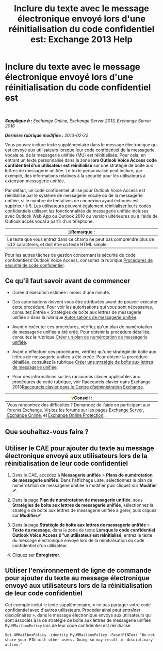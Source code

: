 ﻿---
title: "Inclure du texte avec le message électronique envoyé lors d'une réinitialisation du code confidentiel est: Exchange 2013 Help"
TOCTitle: Inclure du texte avec le message électronique envoyé lors d'une réinitialisation du code confidentiel est
ms:assetid: f7a4d775-a588-412f-ac2c-11ab1a5c67eb
ms:mtpsurl: https://technet.microsoft.com/fr-fr/library/Bb201750(v=EXCHG.150)
ms:contentKeyID: 51407258
ms.date: 05/23/2018
mtps_version: v=EXCHG.150
ms.translationtype: MT
---

# Inclure du texte avec le message électronique envoyé lors d'une réinitialisation du code confidentiel est

 

_**Sapplique à :** Exchange Online, Exchange Server 2013, Exchange Server 2016_

_**Dernière rubrique modifiée :** 2013-02-22_

Vous pouvez inclure texte supplémentaire dans le message électronique qui est envoyé aux utilisateurs lorsque leur code confidentiel de la messagerie vocale ou de la messagerie unifiée (MU) est réinitialisée. Pour cela, en entrant un texte personnalisé dans la zone **lors Outlook Voice Access code confidentiel d'un utilisateur est réinitialisé** sur une stratégie de boîte aux lettres de messagerie unifiée. Le texte personnalisé peut inclure, par exemple, des informations relatives à la sécurité pour les utilisateurs à extension messagerie unifiée.

Par défaut, un code confidentiel utilisé pour Outlook Voice Access est réinitialisé par le système de messagerie vocale ou de la messagerie unifiée, si le nombre de tentatives de connexion ayant échoués est supérieur à 5. Les utilisateurs peuvent également réinitialiser leurs codes confidentiels utilisant les fonctionnalités de messagerie unifiée incluses avec Outlook Web App ou Outlook 2010 ou version ultérieures ou à l'aide de Outlook accès vocal à partir d'un téléphone.

<table>
<thead>
<tr class="header">
<th><img src="images/JJ159664.note(EXCHG.150).gif" title="Remarque" alt="Remarque" />Remarque :</th>
</tr>
</thead>
<tbody>
<tr class="odd">
<td>Le texte que vous entrez dans ce champ ne peut pas comprendre plus de 512 caractères, et doit être un texte HTML simple.</td>
</tr>
</tbody>
</table>


Pour les autres tâches de gestion concernant la sécurité du code confidentiel d'Outlook Voice Access, consultez la rubrique [Procédures de sécurité de code confidentiel](pin-security-procedures-exchange-2013-help.md).

## Ce qu'il faut savoir avant de commencer

  - Durée d'exécution estimée : moins d'une minute.

  - Des autorisations doivent vous être attribuées avant de pouvoir exécuter cette procédure. Pour voir les autorisations qui vous sont nécessaires, consultez Entrée « Stratégies de boîte aux lettres de messagerie unifiée » dans la rubrique [Autorisations de messagerie unifiée](unified-messaging-permissions-exchange-2013-help.md).

  - Avant d'exécuter ces procédures, vérifiez qu'un plan de numérotation de messagerie unifiée a été créé. Pour obtenir la procédure détaillée, consultez la rubrique [Créer un plan de numérotation de messagerie unifiée](create-a-um-dial-plan-exchange-2013-help.md).

  - Avant d'effectuer ces procédures, vérifiez qu'une stratégie de boîte aux lettres de messagerie unifiée a été créée. Pour obtenir la procédure détaillée, consultez la rubrique [Créer une stratégie de boîte aux lettres de messagerie unifiée](create-a-um-mailbox-policy-exchange-2013-help.md).

  - Pour des informations sur les raccourcis clavier applicables aux procédures de cette rubrique, voir Raccourcis clavier dans Exchange 2013[Raccourcis clavier dans le Centre d’administration Exchange](keyboard-shortcuts-in-the-exchange-admin-center-exchange-online-protection-help.md).

<table>
<thead>
<tr class="header">
<th><img src="images/Bb125224.tip(EXCHG.150).gif" title="Conseil" alt="Conseil" />Conseil :</th>
</tr>
</thead>
<tbody>
<tr class="odd">
<td>Vous rencontrez des difficultés ? Demandez de l’aide en participant aux forums Exchange. Visitez les forums sur les pages <a href="https://go.microsoft.com/fwlink/p/?linkid=60612">Exchange Server</a>, <a href="https://go.microsoft.com/fwlink/p/?linkid=267542">Exchange Online</a>, et <a href="https://go.microsoft.com/fwlink/p/?linkid=285351">Exchange Online Protection</a>..</td>
</tr>
</tbody>
</table>


## Que souhaitez-vous faire ?

## Utiliser le CAE pour ajouter du texte au message électronique envoyé aux utilisateurs lors de la réinitialisation de leur code confidentiel

1.  Dans le CAE, accédez à **Messagerie unifiée** \> **Plans de numérotation de messagerie unifiée**. Dans l'affichage Liste, sélectionnez le plan de numérotation de messagerie unifiée à modifier puis cliquez sur **Modifier**![Icône Modifier](images/Bb124582.6f53ccb2-1f13-4c02-bea0-30690e6ea71d(EXCHG.150).gif "Icône Modifier").

2.  Dans la page **Plan de numérotation de messagerie unifiée**, sous **Stratégies de boîte aux lettres de messagerie unifiée**, sélectionnez la stratégie de boîte aux lettres de messagerie unifiée à gérer, puis cliquez sur **Modifier**![Icône Modifier](images/Bb124582.6f53ccb2-1f13-4c02-bea0-30690e6ea71d(EXCHG.150).gif "Icône Modifier").

3.  Dans la page **Stratégie de boîte aux lettres de messagerie unifiée** \> **Texte du message**, dans la zone de texte **Lorsque le code confidentiel Outlook Voice Access d''un utilisateur est réinitialisé**, entrez le texte du message électronique envoyé lors de la réinitialisation du code confidentiel d'un utilisateur.

4.  Cliquez sur **Enregistrer**.

## Utiliser l'environnement de ligne de commande pour ajouter du texte au message électronique envoyé aux utilisateurs lors de la réinitialisation de leur code confidentiel

Cet exemple inclut le texte supplémentaire, « ne pas partager votre code confidentiel avec d'autres utilisateurs. Procéder ainsi peut entraîner disciplinaires », dans le message électronique envoyé aux utilisateurs qui sont associés à la de stratégie de boîte aux lettres de messagerie unifiée `MyUMMailboxPolicy` lors de leur code confidentiel est réinitialisé.

    Set-UMMailboxPolicy -identity MyUMMailboxPolicy -ResetPINText "Do not share your PIN with other users. Doing so may result in disciplinary action."

